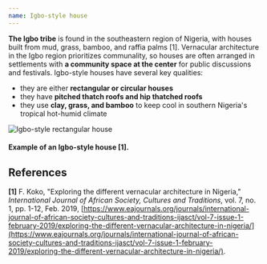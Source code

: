 ```yaml
---
name: Igbo-style house
---
```


**The Igbo tribe** is found in the southeastern region of Nigeria, with houses built from mud, grass, bamboo, and raffia palms [1]. Vernacular architecture in the Igbo region prioritizes communality, so houses are often arranged in settlements with **a community space at the center** for public discussions and festivals. Igbo-style houses have several key qualities:

- they are either **rectangular or circular houses**
- they have **pitched thatch roofs and hip thatched roofs**
- they use **clay, grass, and bamboo** to keep cool in southern Nigeria's tropical hot-humid climate

![Igbo-style rectangular house](images/igbo-house.png)

#### Example of an Igbo-style house [1].

## References

**[1]** F. Koko, "Exploring the different vernacular architecture in Nigeria," _International Journal of African Society, Cultures and Traditions_, vol. 7, no. 1, pp. 1-12, Feb. 2019, [https://www.eajournals.org/journals/international-journal-of-african-society-cultures-and-traditions-ijasct/vol-7-issue-1-february-2019/exploring-the-different-vernacular-architecture-in-nigeria/](https://www.eajournals.org/journals/international-journal-of-african-society-cultures-and-traditions-ijasct/vol-7-issue-1-february-2019/exploring-the-different-vernacular-architecture-in-nigeria/).
